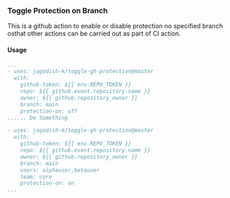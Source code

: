 ### Toggle Protection on Branch

This is a github action to enable or disable protection no specified branch osthat other actions can be carried out as part of CI action.

#### Usage
```yaml
...
- uses: jagadish-k/toggle-gh-protection@master
  with:
    github-token: ${{ env.REPO_TOKEN }}
    repo: ${{ github.event.repository.name }}
    owner: ${{ github.repository_owner }}
    branch: main
    protection-on: off
...... Do Something

- uses: jagadish-k/toggle-gh-protection@master
  with:
    github-token: ${{ env.REPO_TOKEN }}
    repo: ${{ github.event.repository.name }}
    owner: ${{ github.repository_owner }}
    branch: main
    users: alphauser,betauser
    team: core
    protection-on: on
...
```